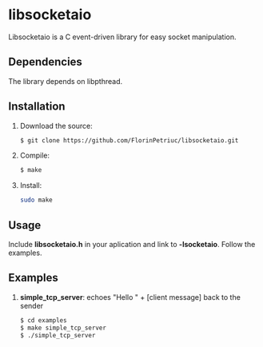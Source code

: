 # libsocketaio

Libsocketaio is a C event-driven library for easy socket manipulation.

## Dependencies

The library depends on libpthread.

## Installation

1. Download the source:<br />
	```bash
	$ git clone https://github.com/FlorinPetriuc/libsocketaio.git
	```
	
2. Compile:<br />
	```bash
	$ make
	```
	
3. Install:<br />
	```bash
	sudo make 
	```
	
## Usage

Include <b>libsocketaio.h</b> in your aplication and link to <b>-lsocketaio</b>.
Follow the examples. 

## Examples

1. <b>simple_tcp_server</b>: echoes "Hello " + [client message] back to the sender

	```bash
	$ cd examples
	$ make simple_tcp_server
	$ ./simple_tcp_server
	```
